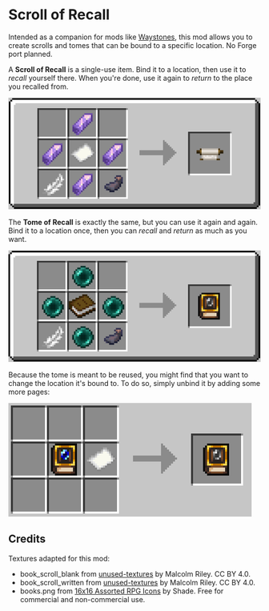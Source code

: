 # Scroll of Recall

Intended as a companion for mods like [Waystones](https://github.com/TwelveIterationMods/Waystones), this mod allows you to create scrolls and tomes that can be bound to a specific location. No Forge port planned.

A **Scroll of Recall** is a single-use item. Bind it to a location, then use it to *recall* yourself there. When you're done, use it again to *return* to the place you recalled from.

![unbound scroll recipe](/readme/scroll-recipe.png)

The **Tome of Recall** is exactly the same, but you can use it again and again. Bind it to a location once, then you can *recall* and *return* as much as you want.

![unbound tome recipe](/readme/tome-recipe.png)

Because the tome is meant to be reused, you might find that you want to change the location it's bound to. To do so, simply unbind it by adding some more pages:

![unbinding recipe](/readme/unbind-recipe.png)

## Credits

Textures adapted for this mod:

- book_scroll_blank from [unused-textures](https://github.com/malcolmriley/unused-textures) by Malcolm Riley. CC BY 4.0.
- book_scroll_written from [unused-textures](https://github.com/malcolmriley/unused-textures) by Malcolm Riley. CC BY 4.0.
- books.png from [16x16 Assorted RPG Icons](https://merchant-shade.itch.io/16x16-mixed-rpg-icons) by Shade. Free for commercial and non-commercial use.
